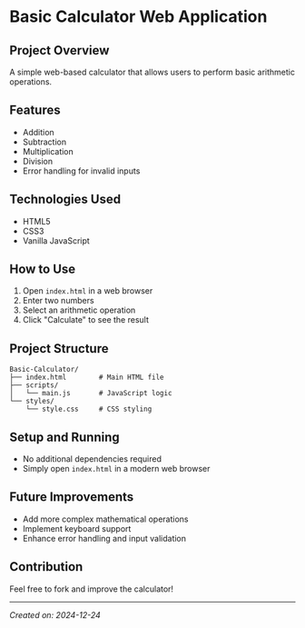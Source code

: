 # Basic Calculator Web Application

## Project Overview
A simple web-based calculator that allows users to perform basic arithmetic operations.

## Features
- Addition
- Subtraction
- Multiplication
- Division
- Error handling for invalid inputs

## Technologies Used
- HTML5
- CSS3
- Vanilla JavaScript

## How to Use
1. Open `index.html` in a web browser
2. Enter two numbers
3. Select an arithmetic operation
4. Click "Calculate" to see the result

## Project Structure
```
Basic-Calculator/
├── index.html        # Main HTML file
├── scripts/
│   └── main.js       # JavaScript logic
└── styles/
    └── style.css     # CSS styling
```

## Setup and Running
- No additional dependencies required
- Simply open `index.html` in a modern web browser

## Future Improvements
- Add more complex mathematical operations
- Implement keyboard support
- Enhance error handling and input validation

## Contribution
Feel free to fork and improve the calculator!

---

*Created on: 2024-12-24*

